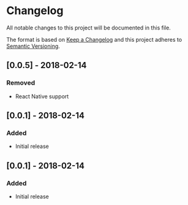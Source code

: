 # Changelog

All notable changes to this project will be documented in this file.

The format is based on [Keep a Changelog](http://keepachangelog.com/en/1.0.0/)
and this project adheres to [Semantic Versioning](http://semver.org/spec/v2.0.0.html).

## [0.0.5] - 2018-02-14
### Removed
- React Native support

## [0.0.1] - 2018-02-14
### Added
- Initial release

## [0.0.1] - 2018-02-14
### Added
- Initial release
